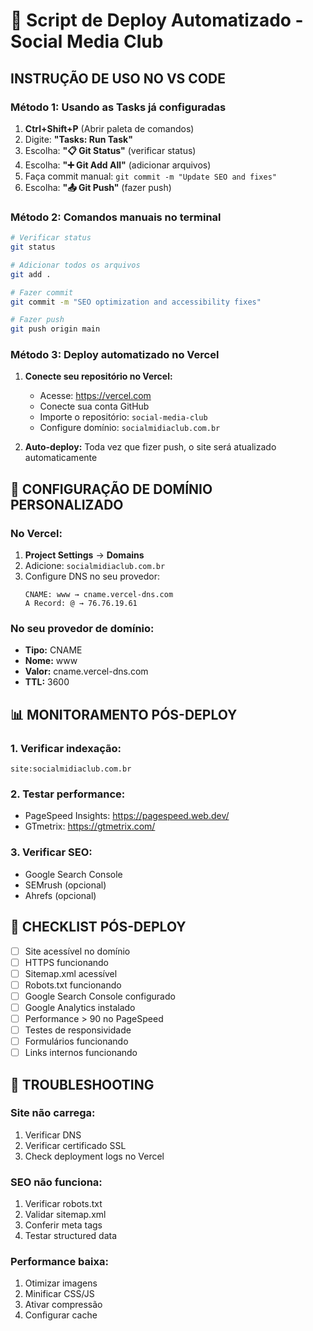 # 🚀 Script de Deploy Automatizado - Social Media Club

## INSTRUÇÃO DE USO NO VS CODE

### Método 1: Usando as Tasks já configuradas
1. **Ctrl+Shift+P** (Abrir paleta de comandos)
2. Digite: **"Tasks: Run Task"**
3. Escolha: **"📋 Git Status"** (verificar status)
4. Escolha: **"➕ Git Add All"** (adicionar arquivos)
5. Faça commit manual: `git commit -m "Update SEO and fixes"`
6. Escolha: **"📤 Git Push"** (fazer push)

### Método 2: Comandos manuais no terminal
```bash
# Verificar status
git status

# Adicionar todos os arquivos
git add .

# Fazer commit
git commit -m "SEO optimization and accessibility fixes"

# Fazer push
git push origin main
```

### Método 3: Deploy automatizado no Vercel
1. **Conecte seu repositório no Vercel:**
   - Acesse: https://vercel.com
   - Conecte sua conta GitHub
   - Importe o repositório: `social-media-club`
   - Configure domínio: `socialmidiaclub.com.br`

2. **Auto-deploy:** Toda vez que fizer push, o site será atualizado automaticamente

## 🔧 CONFIGURAÇÃO DE DOMÍNIO PERSONALIZADO

### No Vercel:
1. **Project Settings** → **Domains**
2. Adicione: `socialmidiaclub.com.br`
3. Configure DNS no seu provedor:
   ```
   CNAME: www → cname.vercel-dns.com
   A Record: @ → 76.76.19.61
   ```

### No seu provedor de domínio:
- **Tipo:** CNAME
- **Nome:** www  
- **Valor:** cname.vercel-dns.com
- **TTL:** 3600

## 📊 MONITORAMENTO PÓS-DEPLOY

### 1. Verificar indexação:
```
site:socialmidiaclub.com.br
```

### 2. Testar performance:
- PageSpeed Insights: https://pagespeed.web.dev/
- GTmetrix: https://gtmetrix.com/

### 3. Verificar SEO:
- Google Search Console
- SEMrush (opcional)
- Ahrefs (opcional)

## 🎯 CHECKLIST PÓS-DEPLOY

- [ ] Site acessível no domínio
- [ ] HTTPS funcionando
- [ ] Sitemap.xml acessível
- [ ] Robots.txt funcionando
- [ ] Google Search Console configurado
- [ ] Google Analytics instalado
- [ ] Performance > 90 no PageSpeed
- [ ] Testes de responsividade
- [ ] Formulários funcionando
- [ ] Links internos funcionando

## 🚨 TROUBLESHOOTING

### Site não carrega:
1. Verificar DNS
2. Verificar certificado SSL
3. Check deployment logs no Vercel

### SEO não funciona:
1. Verificar robots.txt
2. Validar sitemap.xml
3. Conferir meta tags
4. Testar structured data

### Performance baixa:
1. Otimizar imagens
2. Minificar CSS/JS
3. Ativar compressão
4. Configurar cache

